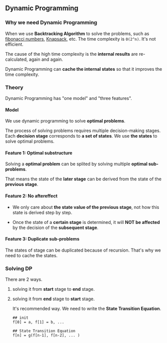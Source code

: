 ## Dynamic Programming

### Why we need Dynamic Programming

When we use **Backtracking Algorithm** to solve the problems, such as [fibonacci numbers](https://en.wikipedia.org/wiki/Fibonacci_number), [Knapsack](https://en.wikipedia.org/wiki/Knapsack_problem), etc. The time complexity is `0(2^n)`. It's not efficient.

The cause of the high time complexity is the **internal results** are re-calculated, again and again.

Dynamic Programming can **cache the internal states** so that it improves the time complexity.

### Theory

Dynamic Programming has "one model" and "three features".

#### Model

We use dynamic programming to solve **optimal problems**.

The process of solving problems requires multiple decision-making stages. Each **decision stage** corresponds to **a set of states**. We use **the states** to solve optimal problems.

#### Feature 1: Optimal substructure

Solving a **optimal problem** can be splited by solving multiple **optimal sub-problems**.

That means the state of the **later stage** can be derived from the state of the **previous stage**.

#### Feature 2: No aftereffect

- We only care about **the state value of the previous stage**, not how this state is derived step by step.

- Once the state of a **certain stage** is determined, it will **NOT be affected** by the decision of the **subsequent stage**.

#### Feature 3: Duplicate sub-problems

The states of stage can be duplicated because of recursion. That's why we need to cache the states.

### Solving DP

There are 2 ways.

1. solving it from **start** stage to **end** stage.

2. solving it from **end** stage to **start** stage.

   It's recommended way. We need to write the **State Transition Equation**.

   ```
   ## init
   f[0] = a, f[1] = b, ...
   
   ## State Transition Equation
   f[n] = g(f[n-1], f[n-2], ... )
   ```